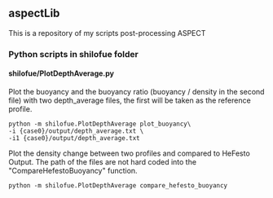 ## aspectLib

This is a repository of my scripts post-processing ASPECT

### Python scripts in shilofue folder

#### shilofue/PlotDepthAverage.py

Plot the buoyancy and the buoyancy ratio (buoyancy / density in the second file)
with two depth_average files, the first will be taken as the reference profile.

    python -m shilofue.PlotDepthAverage plot_buoyancy\
    -i {case0}/output/depth_average.txt \
    -i1 {case0}/output/depth_average.txt

Plot the density change between two profiles and compared to HeFesto Output.
The path of the files are not hard coded into the "CompareHefestoBuoyancy" function.

    python -m shilofue.PlotDepthAverage compare_hefesto_buoyancy
